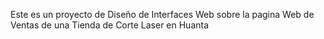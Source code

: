 Este es un proyecto de Diseño de Interfaces Web sobre la pagina Web de Ventas de una Tienda de Corte Laser en Huanta
